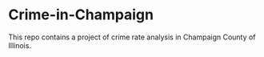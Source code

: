 # Crime-in-Champaign
This repo contains a project of crime rate analysis in Champaign County of Illinois.
